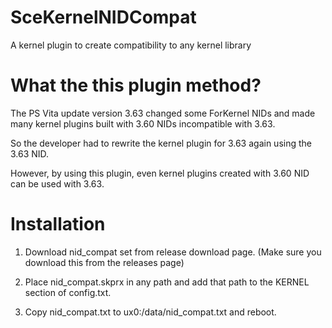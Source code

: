 # SceKernelNIDCompat

A kernel plugin to create compatibility to any kernel library

# What the this plugin method?

The PS Vita update version 3.63 changed some ForKernel NIDs and made many kernel plugins built with 3.60 NIDs incompatible with 3.63.

So the developer had to rewrite the kernel plugin for 3.63 again using the 3.63 NID.

However, by using this plugin, even kernel plugins created with 3.60 NID can be used with 3.63.

# Installation

1. Download nid_compat set from release download page. (Make sure you download this from the releases page)

2. Place nid_compat.skprx in any path and add that path to the KERNEL section of config.txt.

3. Copy nid_compat.txt to ux0:/data/nid_compat.txt and reboot.
